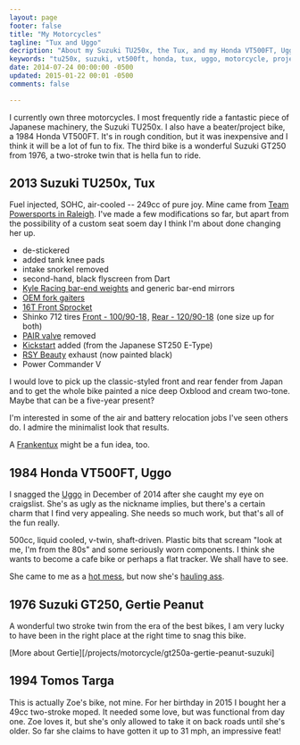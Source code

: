 ```yaml
---
layout: page
footer: false
title: "My Motorcycles"
tagline: "Tux and Uggo"
decription: "About my Suzuki TU250x, the Tux, and my Honda VT500FT, Uggo"
keywords: "tu250x, suzuki, vt500ft, honda, tux, uggo, motorcycle, projects"
date: 2014-07-24 00:00:00 -0500
updated: 2015-01-22 00:01 -0500
comments: false

---
```


I currently own three motorcycles. I most frequently ride a fantastic
piece of Japanese machinery, the Suzuki TU250x. I also have a
beater/project bike, a 1984 Honda VT500FT. It's in rough condition,
but it was inexpensive and I think it will be a lot of fun to fix. The
third bike is a wonderful Suzuki GT250 from 1976, a two-stroke twin
that is hella fun to ride.


## 2013 Suzuki TU250x, Tux

Fuel injected, SOHC, air-cooled -- 249cc of pure joy.  Mine came from
[Team Powersports in Raleigh][tps]. I've made a few modifications so
far, but apart from the possibility of a custom seat soem day I think
I'm about done changing her up.

* de-stickered
* added tank knee pads
* intake snorkel removed
* second-hand, black flyscreen from Dart
* [Kyle Racing bar-end weights](http://www.shop.kyleusa.com/product.sc?productId=629&categoryId=58) and generic bar-end mirrors
* [OEM fork gaiters](http://japan.webike.net/products/1566192.html)
* <a href="http://www.amazon.com/gp/product/B001AVS6H2/ref=as_li_tl?ie=UTF8&camp=1789&creative=390957&creativeASIN=B001AVS6H2&linkCode=as2&tag=obrieisapileo-20&linkId=K6LGILBZWIVUP2RE">16T Front Sprocket</a><img src="http://ir-na.amazon-adsystem.com/e/ir?t=obrieisapileo-20&l=as2&o=1&a=B001AVS6H2" width="1" height="1" border="0" alt="" style="border:none !important; margin:0px !important;" />
* Shinko 712 tires <a href="http://www.amazon.com/gp/product/B001CD8W68/ref=as_li_tl?ie=UTF8&camp=1789&creative=390957&creativeASIN=B001CD8W68&linkCode=as2&tag=obrieisapileo-20&linkId=XQGQJPYZMHPVUZFW">Front - 100/90-18</a><img src="http://ir-na.amazon-adsystem.com/e/ir?t=obrieisapileo-20&l=as2&o=1&a=B001CD8W68" width="1" height="1" border="0" alt="" style="border:none !important; margin:0px !important;" />, <a href="http://www.amazon.com/gp/product/B005242JDA/ref=as_li_tl?ie=UTF8&camp=1789&creative=390957&creativeASIN=B005242JDA&linkCode=as2&tag=obrieisapileo-20&linkId=DVM3KYOM7AXL5AKS">Rear - 120/90-18</a><img src="http://ir-na.amazon-adsystem.com/e/ir?t=obrieisapileo-20&l=as2&o=1&a=B005242JDA" width="1" height="1" border="0" alt="" style="border:none !important; margin:0px !important;" /> (one size up for both)
* [PAIR valve] removed
* [Kickstart] added (from the Japanese ST250 E-Type)
* [RSY Beauty] exhaust (now painted black)
* Power Commander V

I would love to pick up the classic-styled front and rear fender from
Japan and to get the whole bike painted a nice deep Oxblood and cream
two-tone. Maybe that can be a five-year present?

I'm interested in some of the air and battery relocation jobs I've
seen others do. I admire the minimalist look that results.

A [Frankentux](/projects/motorcycle/frankentux/) might be a fun idea, too.

[tps]: http://www.team-powersportsraleigh.com/

[PAIR valve]: /projects/motorcycle/tu250x-pair-removal/

[kickstart]: /projects/motorcycle/tu250x-kickstart/

[RSY Beauty]: /projects/motorcycle/tu250x-rsy-beauty/


## 1984 Honda VT500FT, Uggo

I snagged the [Uggo] in December of 2014 after she caught my eye on
craigslist. She's as ugly as the nickname implies, but there's a
certain charm that I find very appealing. She needs so much work, but
that's all of the fun really.

500cc, liquid cooled, v-twin, shaft-driven. Plastic bits that scream
"look at me, I'm from the 80s" and some seriously worn components. I
think she wants to become a cafe bike or perhaps a flat tracker. We
shall have to see.

She came to me as a [hot mess], but now she's [hauling ass].

[Uggo]: /blog/tags/vt500ft/

[hot mess]: http://youtu.be/8HXSJg5Mar4

[hauling ass]: /projects/motorcycle/vt500ft-uggo-the-warrior/


## 1976 Suzuki GT250, Gertie Peanut

A wonderful two stroke twin from the era of the best bikes, I am very
lucky to have been in the right place at the right time to snag this
bike.

[More about Gertie][/projects/motorcycle/gt250a-gertie-peanut-suzuki]


## 1994 Tomos Targa

This is actually Zoe's bike, not mine. For her birthday in 2015 I
bought her a 49cc two-stroke moped. It needed some love, but was
functional from day one. Zoe loves it, but she's only allowed to take
it on back roads until she's older. So far she claims to have gotten
it up to 31 mph, an impressive feat!

